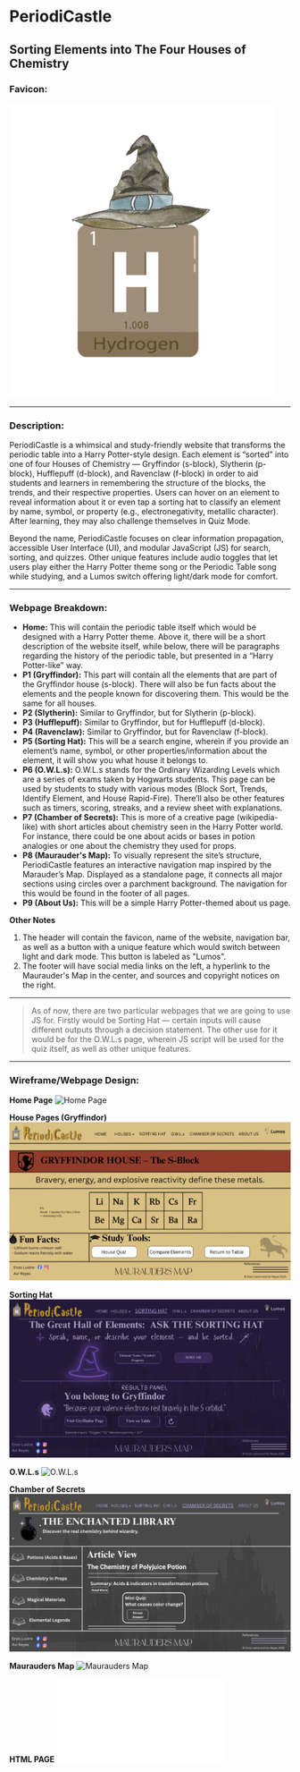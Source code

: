 # PeriodiCastle

## Sorting Elements into The Four Houses of Chemistry

### Favicon: 

![Favicon](images/proposal/Favicon.png)

---

### Description:

PeriodiCastle is a whimsical and study-friendly website that transforms the periodic table into a Harry Potter-style design. Each element is “sorted” into one of four Houses of Chemistry — Gryffindor (s-block), Slytherin (p-block), Hufflepuff (d-block), and Ravenclaw (f-block) in order to aid students and learners in remembering the structure of the blocks, the trends, and their respective properties. Users can hover on an element to reveal information about it or even tap a sorting hat to classify an element by name, symbol, or property (e.g., electronegativity, metallic character). After learning, they may also challenge themselves in Quiz Mode.

Beyond the name, PeriodiCastle focuses on clear information propagation, accessible User Interface (UI), and modular JavaScript (JS) for search, sorting, and quizzes. Other unique features include audio toggles that let users play either the Harry Potter theme song or the Periodic Table song while studying, and a Lumos switch offering light/dark mode for comfort.

---

### Webpage Breakdown:
* **Home:** This will contain the periodic table itself which would be designed with a Harry Potter theme. Above it, there will be a short description of the website itself, while below, there will be paragraphs regarding the history of the periodic table, but presented in a “Harry Potter-like” way.
* **P1 (Gryffindor):** This part will contain all the elements that are part of the Gryffindor house (s-block). There will also be fun facts about the elements and the people known for discovering them. This would be the same for all houses.
* **P2 (Slytherin):** Similar to Gryffindor, but for Slytherin (p-block).
* **P3 (Hufflepuff):** Similar to Gryffindor, but for Hufflepuff (d-block).
* **P4 (Ravenclaw):** Similar to Gryffindor, but for Ravenclaw (f-block).
* **P5 (Sorting Hat):** This will be a search engine, wherein if you provide an element’s name, symbol, or other properties/information about the element, it will show you what house it belongs to. 
* **P6 (O.W.L.s):** O.W.L.s stands for the Ordinary Wizarding Levels which are a series of exams taken by Hogwarts students. This page can be used by students to study with various modes (Block Sort, Trends, Identify Element, and House Rapid-Fire). There’ll also be other features such as timers, scoring, streaks, and a review sheet with explanations.
* **P7 (Chamber of Secrets):** This is more of a creative page (wikipedia-like) with short articles about chemistry seen in the Harry Potter world. For instance, there could be one about acids or bases in potion analogies or one about the chemistry they used for props. 
* **P8 (Maurauder's Map):** To visually represent the site’s structure, PeriodiCastle features an interactive navigation map inspired by the Marauder’s Map. Displayed as a standalone page, it connects all major sections using circles over a parchment background. The navigation for this would be found in the footer of all pages.
* **P9 (About Us):** This will be a simple Harry Potter-themed about us page.

**Other Notes**
1. The header will contain the favicon, name of the website, navigation bar, as well as a button with a unique feature which would switch between light and dark mode. This button is labeled as "Lumos".
2. The footer will have social media links on the left, a hyperlink to the Maurauder's Map in the center, and sources and copyright notices on the right.

---

> As of now, there are two particular webpages that we are going to use JS for. Firstly would be Sorting Hat — certain inputs will cause different outputs through a decision statement. The other use for it would be for the O.W.L.s page, wherein JS script will be used for the quiz itself, as well as other unique features.

---

### Wireframe/Webpage Design:
**Home Page**
![Home Page](<images/proposal/Home Page.png>)

**House Pages (Gryffindor)**
![Houses](images/proposal/Houses.png)

**Sorting Hat**
![Sorting Hat](<images/proposal/Sorting Hat.png>)

**O.W.L.s**
![O.W.L.s](images/proposal/O.W.L.s.png)

**Chamber of Secrets**
![Chamber of Secrets](<images/proposal/Chamber of Secrets.png>)

**Maurauders Map**
![Maurauders Map](<images/proposal/Maurauders Map.png>)

**HTML PAGE**
![HTML PAGE](</Users/avireyes/Desktop/CS_Q2_AA/test1.html>)